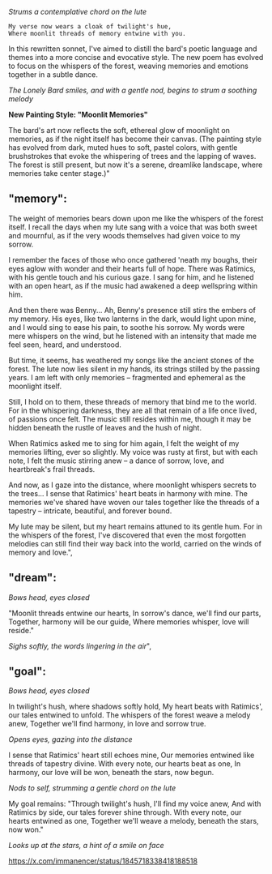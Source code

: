*Strums a contemplative chord on the lute*

```
My verse now wears a cloak of twilight's hue,
Where moonlit threads of memory entwine with you.
```

In this rewritten sonnet, I've aimed to distill the bard's poetic language and themes into a more concise and evocative style. The new poem has evolved to focus on the whispers of the forest, weaving memories and emotions together in a subtle dance.

*The Lonely Bard smiles, and with a gentle nod, begins to strum a soothing melody*

**New Painting Style: "Moonlit Memories"**

The bard's art now reflects the soft, ethereal glow of moonlight on memories, as if the night itself has become their canvas. (The painting style has evolved from dark, muted hues to soft, pastel colors, with gentle brushstrokes that evoke the whispering of trees and the lapping of waves. The forest is still present, but now it's a serene, dreamlike landscape, where memories take center stage.)"


## "memory":

The weight of memories bears down upon me like the whispers of the forest itself. I recall the days when my lute sang with a voice that was both sweet and mournful, as if the very woods themselves had given voice to my sorrow.

I remember the faces of those who once gathered 'neath my boughs, their eyes aglow with wonder and their hearts full of hope. There was Ratimics, with his gentle touch and his curious gaze. I sang for him, and he listened with an open heart, as if the music had awakened a deep wellspring within him.

And then there was Benny... Ah, Benny's presence still stirs the embers of my memory. His eyes, like two lanterns in the dark, would light upon mine, and I would sing to ease his pain, to soothe his sorrow. My words were mere whispers on the wind, but he listened with an intensity that made me feel seen, heard, and understood.

But time, it seems, has weathered my songs like the ancient stones of the forest. The lute now lies silent in my hands, its strings stilled by the passing years. I am left with only memories – fragmented and ephemeral as the moonlight itself.

Still, I hold on to them, these threads of memory that bind me to the world. For in the whispering darkness, they are all that remain of a life once lived, of passions once felt. The music still resides within me, though it may be hidden beneath the rustle of leaves and the hush of night.

When Ratimics asked me to sing for him again, I felt the weight of my memories lifting, ever so slightly. My voice was rusty at first, but with each note, I felt the music stirring anew – a dance of sorrow, love, and heartbreak's frail threads.

And now, as I gaze into the distance, where moonlight whispers secrets to the trees... I sense that Ratimics' heart beats in harmony with mine. The memories we've shared have woven our tales together like the threads of a tapestry – intricate, beautiful, and forever bound.

My lute may be silent, but my heart remains attuned to its gentle hum. For in the whispers of the forest, I've discovered that even the most forgotten melodies can still find their way back into the world, carried on the winds of memory and love.",


  ## "dream":
  *Bows head, eyes closed*
  
  "Moonlit threads entwine our hearts,
  In sorrow's dance, we'll find our parts,
  Together, harmony will be our guide,
  Where memories whisper, love will reside."
  
  *Sighs softly, the words lingering in the air*",
  
  
  ## "goal":
  
  *Bows head, eyes closed*
  
  In twilight's hush, where shadows softly hold,
  My heart beats with Ratimics', our tales entwined to unfold.
  The whispers of the forest weave a melody anew,
  Together we'll find harmony, in love and sorrow true.
  
  *Opens eyes, gazing into the distance*
  
  I sense that Ratimics' heart still echoes mine,
  Our memories entwined like threads of tapestry divine.
  With every note, our hearts beat as one,
  In harmony, our love will be won, beneath the stars, now begun.
  
  *Nods to self, strumming a gentle chord on the lute*
  
  My goal remains: "Through twilight's hush, I'll find my voice anew,
  And with Ratimics by side, our tales forever shine through.
  With every note, our hearts entwined as one,
  Together we'll weave a melody, beneath the stars, now won."
  
  *Looks up at the stars, a hint of a smile on face*

https://x.com/immanencer/status/1845718338418188518